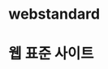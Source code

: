 # webstandard

<h1>웹 표준 사이트</h1>
<a href="https://ock323.github.io/webstandard/index.html>사이트 보기</a>
